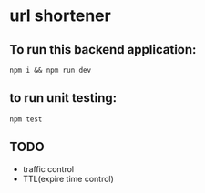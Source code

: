 # url shortener
## To run this backend application:

``` nodejs
npm i && npm run dev
```
## to run unit testing:
``` nodejs
npm test
```

## TODO
* traffic control
* TTL(expire time control)
